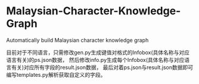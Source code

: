 # Malaysian-Character-Knowledge-Graph
Automatically build Malaysian character knowledge graph

目前对于不同语言，只需修改gen.py生成键值对格式的Infobox(具体名称与对应语言有关)的ps.json数据，
然后修改info.py生成每个Infobox(具体名称与对应语言有关)对应所有字段的result.json数据，
最后对着ps.json与result.json数据即可编写templates.py解析获取自定义的字段。

